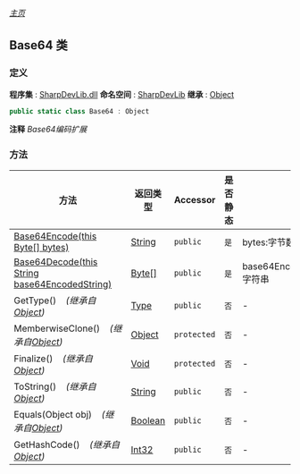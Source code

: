 ###### [主页](./Index.md "主页")
## Base64 类
### 定义
**程序集** : [SharpDevLib.dll](./SharpDevLib.assembly.md "SharpDevLib.dll")
**命名空间** : [SharpDevLib](./SharpDevLib.namespace.md "SharpDevLib")
**继承** : [Object](https://learn.microsoft.com/en-us/dotnet/api/system.object "Object")
``` csharp
public static class Base64 : Object
```
**注释**
*Base64编码扩展*

### 方法
|方法|返回类型|Accessor|是否静态|参数|
|---|---|---|---|---|
|[Base64Encode(this Byte[] bytes)](./SharpDevLib.Base64.Base64Encode.thisByte.md "Base64Encode(this Byte[] bytes)")|[String](https://learn.microsoft.com/en-us/dotnet/api/system.string "String")|`public`|`是`|bytes:字节数组|
|[Base64Decode(this String base64EncodedString)](./SharpDevLib.Base64.Base64Decode.thisString.md "Base64Decode(this String base64EncodedString)")|[Byte\[\]](https://learn.microsoft.com/en-us/dotnet/api/system.byte[] "Byte\[\]")|`public`|`是`|base64EncodedString:base64字符串|
|GetType()&nbsp;&nbsp;&nbsp;&nbsp;*(继承自[Object](https://learn.microsoft.com/en-us/dotnet/api/system.object "Object"))*|[Type](https://learn.microsoft.com/en-us/dotnet/api/system.type "Type")|`public`|`否`|-|
|MemberwiseClone()&nbsp;&nbsp;&nbsp;&nbsp;*(继承自[Object](https://learn.microsoft.com/en-us/dotnet/api/system.object "Object"))*|[Object](https://learn.microsoft.com/en-us/dotnet/api/system.object "Object")|`protected`|`否`|-|
|Finalize()&nbsp;&nbsp;&nbsp;&nbsp;*(继承自[Object](https://learn.microsoft.com/en-us/dotnet/api/system.object "Object"))*|[Void](https://learn.microsoft.com/en-us/dotnet/api/system.void "Void")|`protected`|`否`|-|
|ToString()&nbsp;&nbsp;&nbsp;&nbsp;*(继承自[Object](https://learn.microsoft.com/en-us/dotnet/api/system.object "Object"))*|[String](https://learn.microsoft.com/en-us/dotnet/api/system.string "String")|`public`|`否`|-|
|Equals(Object obj)&nbsp;&nbsp;&nbsp;&nbsp;*(继承自[Object](https://learn.microsoft.com/en-us/dotnet/api/system.object "Object"))*|[Boolean](https://learn.microsoft.com/en-us/dotnet/api/system.boolean "Boolean")|`public`|`否`|-|
|GetHashCode()&nbsp;&nbsp;&nbsp;&nbsp;*(继承自[Object](https://learn.microsoft.com/en-us/dotnet/api/system.object "Object"))*|[Int32](https://learn.microsoft.com/en-us/dotnet/api/system.int32 "Int32")|`public`|`否`|-|

